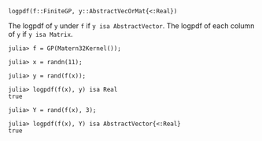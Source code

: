 ```
logpdf(f::FiniteGP, y::AbstractVecOrMat{<:Real})
```

The logpdf of `y` under `f` if `y isa AbstractVector`. The logpdf of each column of `y` if `y isa Matrix`.

```jldoctest
julia> f = GP(Matern32Kernel());

julia> x = randn(11);

julia> y = rand(f(x));

julia> logpdf(f(x), y) isa Real
true

julia> Y = rand(f(x), 3);

julia> logpdf(f(x), Y) isa AbstractVector{<:Real}
true
```
